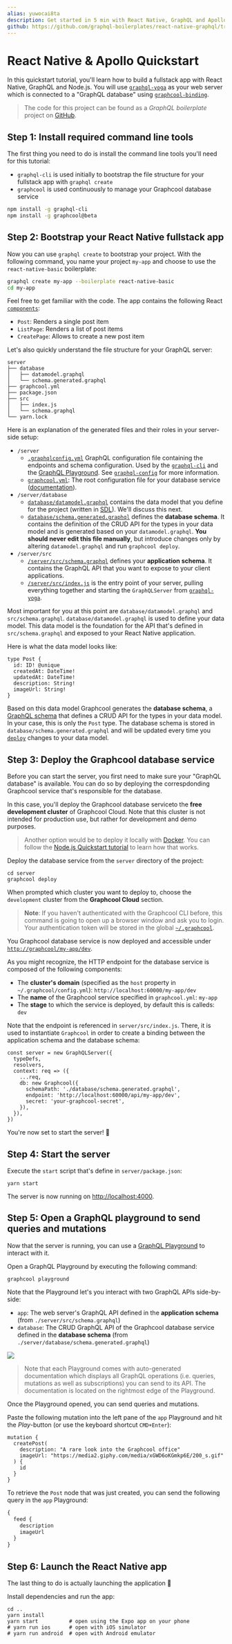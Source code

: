 ```yaml
---
alias: yuwocai8ta
description: Get started in 5 min with React Native, GraphQL and Apollo Client by building a simple Instagram clone.
github: https://github.com/graphql-boilerplates/react-native-graphql/tree/master/basic
---
```


# React Native & Apollo Quickstart

In this quickstart tutorial, you'll learn how to build a fullstack app with React Native, GraphQL and Node.js. You will use [`graphql-yoga`](https://github.com/graphcool/graphql-yoga/) as your web server which is connected to a "GraphQL database" using [`graphcool-binding`](https://github.com/graphcool/graphcool-binding).

> The code for this project can be found as a _GraphQL boilerplate_ project on [GitHub](https://github.com/graphql-boilerplates/react-native-graphql/tree/master/basic).

## Step 1: Install required command line tools

The first thing you need to do is install the command line tools you'll need for this tutorial:

- `graphql-cli` is used initially to bootstrap the file structure for your fullstack app with `graphql create`
- `graphcool` is used continuously to manage your Graphcool database service

<Instruction>

```sh
npm install -g graphql-cli
npm install -g graphcool@beta
```

</Instruction>

## Step 2: Bootstrap your React Native fullstack app

<Instruction>

Now you can use `graphql create` to bootstrap your project. With the following command, you name your project `my-app` and choose to use the `react-native-basic` boilerplate:

```sh
graphql create my-app --boilerplate react-native-basic
cd my-app
```

Feel free to get familiar with the code. The app contains the following React [`components`](https://github.com/graphql-boilerplates/react-native-graphql/tree/master/basic/src/components):

- `Post`: Renders a single post item
- `ListPage`: Renders a list of post items
- `CreatePage`: Allows to create a new post item

Let's also quickly understand the file structure for your GraphQL server:

```
server
├── database
│   ├── datamodel.graphql
│   └── schema.generated.graphql
├── graphcool.yml
├── package.json
├── src
│   ├── index.js
│   └── schema.graphql
└── yarn.lock
```

Here is an explanation of the generated files and their roles in your server-side setup:

- `/server`
  - [`.graphqlconfig.yml`](https://github.com/graphql-boilerplates/node-graphql-server/tree/master/basic/.graphqlconfig.yml) GraphQL configuration file containing the endpoints and schema configuration. Used by the [`graphql-cli`](https://github.com/graphcool/graphql-cli) and the [GraphQL Playground](https://github.com/graphcool/graphql-playground). See [`graphql-config`](https://github.com/graphcool/graphql-config) for more information.
  - [`graphcool.yml`](https://github.com/graphql-boilerplates/node-graphql-server/tree/master/basic/graphcool.yml): The root configuration file for your database service ([documentation](https://www.graph.cool/docs/1.0/reference/graphcool.yml/overview-and-example-foatho8aip)).
- `/server/database`
  - [`database/datamodel.graphql`](https://github.com/graphql-boilerplates/node-graphql-server/tree/master/basic/database/datamodel.graphql) contains the data model that you define for the project (written in [SDL](https://blog.graph.cool/graphql-sdl-schema-definition-language-6755bcb9ce51)). We'll discuss this next.
  - [`database/schema.generated.graphql`](https://github.com/graphql-boilerplates/node-graphql-server/tree/master/basic/database/schema.generated.graphql) defines the **database schema**. It contains the definition of the CRUD API for the types in your data model and is generated based on your `datamodel.graphql`. **You should never edit this file manually**, but introduce changes only by altering `datamodel.graphql` and run `graphcool deploy`.
- `/server/src`
  - [`/server/src/schema.graphql`](https://github.com/graphql-boilerplates/node-graphql-server/tree/master/basic/src/schema.graphql) defines your **application schema**. It contains the GraphQL API that you want to expose to your client applications.
  - [`/server/src/index.js`](https://github.com/graphql-boilerplates/node-graphql-server/tree/master/basic/src/index.js) is the entry point of your server, pulling everything together and starting the `GraphQLServer` from [`graphql-yoga`](https://github.com/graphcool/graphql-yoga).

Most important for you at this point are `database/datamodel.graphql` and `src/schema.graphql`. `database/datamodel.graphql` is used to define your data model. This data model is the foundation for the API that's defined in `src/schema.graphql` and exposed to your React Native application.

Here is what the data model looks like:

```graphql(path="server/database/datamodel.graphql")
type Post {
  id: ID! @unique
  createdAt: DateTime!
  updatedAt: DateTime!
  description: String!
  imageUrl: String!
}
```

Based on this data model Graphcool generates the **database schema**, a [GraphQL schema](https://blog.graph.cool/graphql-server-basics-the-schema-ac5e2950214e) that defines a CRUD API for the types in your data model. In your case, this is only the `Post` type. The database schema is stored in `database/schema.generated.graphql` and will be updated every time you [`deploy`](!alias-kee1iedaov) changes to your data model.

## Step 3: Deploy the Graphcool database service

Before you can start the server, you first need to make sure your "GraphQL database" is available. You can do so by deploying the correspdonding Graphcool service that's responsible for the database.

In this case, you'll deploy the Graphcool database serviceto the **free development cluster** of Graphcool Cloud. Note that this cluster is not intended for production use, but rather for development and demo purposes.

> Another option would be to deploy it locally with [Docker](https://www.docker.com/). You can follow the [Node.js Quickstart tutorial](!alias-phe8vai1oo) to learn how that works.

<Instruction>

Deploy the database service from the `server` directory of the project:

```bash(path="")
cd server
graphcool deploy
```

</Instruction>

<Instruction>

When prompted which cluster you want to deploy to, choose the `development` cluster from the **Graphcool Cloud** section.

</Instruction>

> **Note**: If you haven't authenticated with the Graphcool CLI before, this command is going to open up a browser window and ask you to login. Your authentication token will be stored in the global [`~/.graphcool`](!alias-zoug8seen4).

You Graphcool database service is now deployed and accessible under [`http://graphcool/my-app/dev`](http://graphcool/my-app/dev).

As you might recognize, the HTTP endpoint for the database service is composed of the following components:

- The **cluster's domain** (specified as the `host` property in `~/.graphcool/config.yml`): `http://localhost:60000/my-app/dev`
- The **name** of the Graphcool service specified in `graphcool.yml`: `my-app`
- The **stage** to which the service is deployed, by default this is calleds: `dev`

Note that the endpoint is referenced in `server/src/index.js`. There, it is used to instantiate `Graphcool` in order to create a binding between the application schema and the database schema:

```js(path="src/index.js"&nocopy)
const server = new GraphQLServer({
  typeDefs,
  resolvers,
  context: req => ({
    ...req,
    db: new Graphcool({
      schemaPath: './database/schema.generated.graphql',
      endpoint: 'http://localhost:60000/api/my-app/dev',
      secret: 'your-graphcool-secret',
    }),
  }),
})
```

You're now set to start the server! 🚀

## Step 4: Start the server

<Instruction>

Execute the `start` script that's define in `server/package.json`:

```bash(path="server")
yarn start
```

</Instruction>

The server is now running on [http://localhost:4000](http://localhost:4000).

## Step 5: Open a GraphQL playground to send queries and mutations

Now that the server is running, you can use a [GraphQL Playground](https://github.com/graphcool/graphql-playground) to interact with it.

<Instruction>

Open a GraphQL Playground by executing the following command:

```bash(path="server")
graphcool playground
```

</Instruction>

Note that the Playground let's you interact with two GraphQL APIs side-by-side:

- `app`: The web server's GraphQL API defined in the **application schema** (from `./server/src/schema.graphql`)
- `database`: The CRUD GraphQL API of the Graphcool database service defined in the **database schema** (from `./server/database/schema.generated.graphql`)

![](https://imgur.com/z7MWZA8.png)

> Note that each Playground comes with auto-generated documentation which displays all GraphQL operations (i.e. queries, mutations as well as subscriptions) you can send to its API. The documentation is located on the rightmost edge of the Playground.

Once the Playground opened, you can send queries and mutations.

<Instruction>

Paste the following mutation into the left pane of the `app` Playground and hit the _Play_-button (or use the keyboard shortcut `CMD+Enter`):

```grahpql
mutation {
  createPost(
    description: "A rare look into the Graphcool office"
    imageUrl: "https://media2.giphy.com/media/xGWD6oKGmkp6E/200_s.gif"
  ) {
    id
  }
}
```

</Instruction>

<Instruction>

To retrieve the `Post` node that was just created, you can send the following query in the `app` Playground:

```graphql
{
  feed {
    description
    imageUrl
  }
}
```

</Instruction>

<!-- TODO: what is this? should remove?
![](https://imgur.com/w95UEi9.gif)
-->

## Step 6: Launch the React Native app

The last thing to do is actually launching the application 🚀

<Instruction>

Install dependencies and run the app:

```sh(path="server")
cd ..
yarn install
yarn start          # open using the Expo app on your phone
# yarn run ios      # open with iOS simulator
# yarn run android  # open with Android emulator
```

</Instruction>